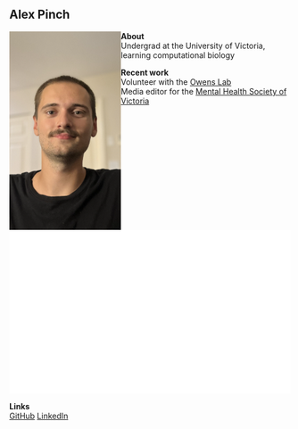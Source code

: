 ## Alex Pinch  
<img align="left" src="https://raw.githubusercontent.com/alexpinch/alexpinch.github.io/gh-pages/images/me_2.png" width=200/>  
  
**About**  
Undergrad at the University of Victoria, learning computational biology  
  
**Recent work**  
Volunteer with the [Owens Lab](https://owensgl.github.io/)   
Media editor for the [Mental Health Society of Victoria](https://www.mhsvictoria.org/)  
  
<img align="center" src="https://raw.githubusercontent.com/alexpinch/github-stats-transparent/output/generated/languages.svg"/>  
  
**Links**  
[GitHub](https://github.com/alexpinch) [LinkedIn](https://www.linkedin.com/in/alexpinch/)   

